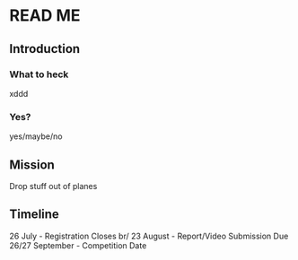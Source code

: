 # READ ME
## Introduction
### What to heck
xddd

### Yes?
yes/maybe/no

## Mission
Drop stuff out of planes

## Timeline
26 July - Registration Closes br/
23 August - Report/Video Submission Due
26/27 September - Competition Date

##
